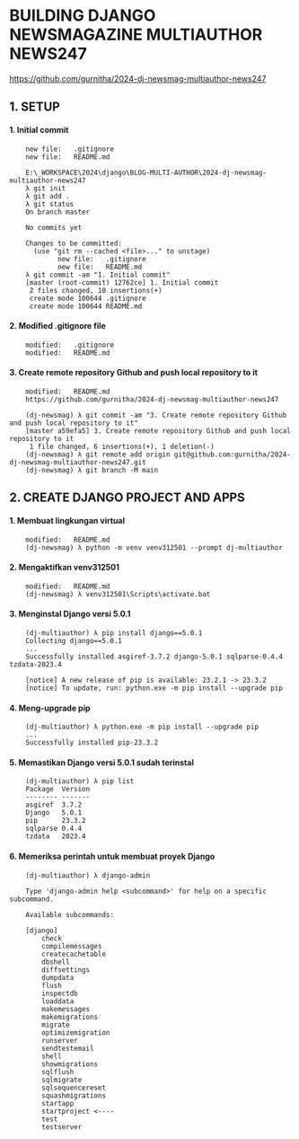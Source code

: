 # BUILDING DJANGO NEWSMAGAZINE MULTIAUTHOR NEWS247
https://github.com/gurnitha/2024-dj-newsmag-multiauthor-news247

## 1. SETUP

#### 1. Initial commit

        new file:   .gitignore
        new file:   README.md

        E:\_WORKSPACE\2024\django\BLOG-MULTI-AUTHOR\2024-dj-newsmag-multiauthor-news247
        λ git init
        λ git add .
        λ git status
        On branch master

        No commits yet

        Changes to be committed:
          (use "git rm --cached <file>..." to unstage)
                new file:   .gitignore
                new file:   README.md
        λ git commit -am "1. Initial commit"
        [master (root-commit) 12762ce] 1. Initial commit
         2 files changed, 10 insertions(+)
         create mode 100644 .gitignore
         create mode 100644 README.md

#### 2. Modified .gitignore file

        modified:   .gitignore
        modified:   README.md

#### 3. Create remote repository Github and push local repository to it

        modified:   README.md
        https://github.com/gurnitha/2024-dj-newsmag-multiauthor-news247

        (dj-newsmag) λ git commit -am "3. Create remote repository Github and push local repository to it"
        [master a59efa5] 3. Create remote repository Github and push local repository to it
         1 file changed, 6 insertions(+), 1 deletion(-)
        (dj-newsmag) λ git remote add origin git@github.com:gurnitha/2024-dj-newsmag-multiauthor-news247.git
        (dj-newsmag) λ git branch -M main


## 2. CREATE DJANGO PROJECT AND APPS

#### 1. Membuat lingkungan virtual

        modified:   README.md
        (dj-newsmag) λ python -m venv venv312501 --prompt dj-multiauthor

#### 2. Mengaktifkan venv312501

        modified:   README.md
        (dj-newsmag) λ venv312501\Scripts\activate.bat

#### 3. Menginstal Django versi 5.0.1

        (dj-multiauthor) λ pip install django==5.0.1
        Collecting django==5.0.1
        ...
        Successfully installed asgiref-3.7.2 django-5.0.1 sqlparse-0.4.4 tzdata-2023.4

        [notice] A new release of pip is available: 23.2.1 -> 23.3.2
        [notice] To update, run: python.exe -m pip install --upgrade pip

#### 4. Meng-upgrade pip

        (dj-multiauthor) λ python.exe -m pip install --upgrade pip
        ...
        Successfully installed pip-23.3.2

#### 5. Memastikan Django versi 5.0.1 sudah terinstal

        (dj-multiauthor) λ pip list
        Package  Version
        -------- -------
        asgiref  3.7.2
        Django   5.0.1
        pip      23.3.2
        sqlparse 0.4.4
        tzdata   2023.4

#### 6. Memeriksa perintah untuk membuat proyek Django

        (dj-multiauthor) λ django-admin

        Type 'django-admin help <subcommand>' for help on a specific subcommand.

        Available subcommands:

        [django]
            check
            compilemessages
            createcachetable
            dbshell
            diffsettings
            dumpdata
            flush
            inspectdb
            loaddata
            makemessages
            makemigrations
            migrate
            optimizemigration
            runserver
            sendtestemail
            shell
            showmigrations
            sqlflush
            sqlmigrate
            sqlsequencereset
            squashmigrations
            startapp
            startproject <----
            test
            testserver